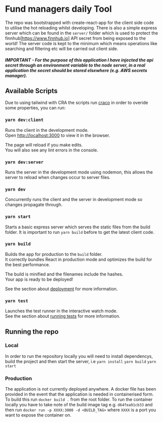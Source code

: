 # Fund managers daily Tool

The repo was bootstrapped with create-react-app for the client side code to utilise the hot reloading whilst developing. There is also a simple express server which can be found in the `server/` folder which is used to protect the finnhub[https://www.finnhub.io] API secret from being exposed to the world! The server code is kept to the minimum which means operations like searching and filtering etc will be carried out client side.

##### IMPORTANT - For the purpose of this application I have injected the api secret through an environment variable to the node server, in a real application the secret should be stored elsewhere (e.g. AWS secrets manager).

## Available Scripts

Due to using tailwind with CRA the scripts run [craco](https://github.com/gsoft-inc/craco) in order to overide some properties, you can run:

### `yarn dev:client`

Runs the client in the development mode.\
Open [http://localhost:3000](http://localhost:3000) to view it in the browser.

The page will reload if you make edits.\
You will also see any lint errors in the console.

### `yarn dev:server`

Runs the server in the development mode using nodemon, this allows the server to reload when changes occur to server files.

### `yarn dev`

Concurrently runs the client and the server in development mode so changes propagate through.

### `yarn start`

Starts a basic express server which serves the static files from the build folder. It is important to run `yarn build` before to get the latest client code.

### `yarn build`

Builds the app for production to the `build` folder.\
It correctly bundles React in production mode and optimizes the build for the best performance.

The build is minified and the filenames include the hashes.\
Your app is ready to be deployed!

See the section about [deployment](https://facebook.github.io/create-react-app/docs/deployment) for more information.

### `yarn test`

Launches the test runner in the interactive watch mode.\
See the section about [running tests](https://facebook.github.io/create-react-app/docs/running-tests) for more information.

## Running the repo

### Local

In order to run the repository locally you will need to install dependencys, build the project and then start the server, i.e
`yarn install`
`yarn build`
`yarn start`

### Production

The application is not currently deployed anywhere. A docker file has been provided in the event that the application is needed in containerised form. To build this run `docker build .` from the root folder. To run the container locally you have to take note of the build image tag e.g. `d64fea91cb33` and then run `docker run -p XXXX:3000 -d <BUILD_TAG>` where `XXXX` is a port you want to expose the container on.
